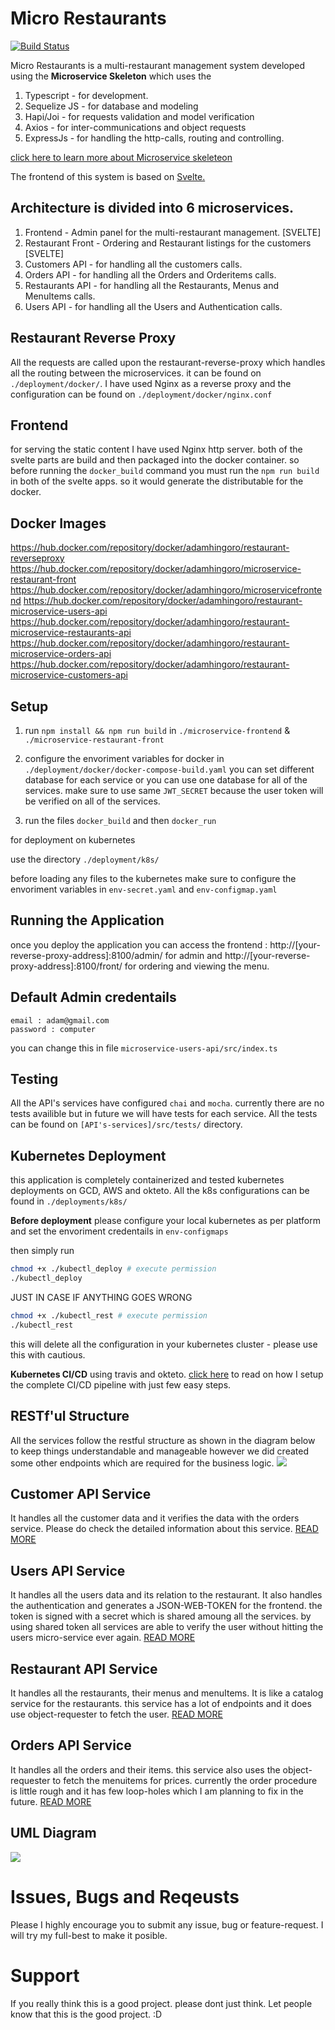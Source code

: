 # Micro Restaurants
[![Build Status](https://travis-ci.com/Adamhingoro/micro-restaurants.svg?branch=master)](https://travis-ci.com/Adamhingoro/micro-restaurants)

Micro Restaurants is a multi-restaurant management system developed using the **Microservice Skeleton** which uses the
1. Typescript - for development.
2. Sequelize JS - for database and modeling
3. Hapi/Joi - for requests validation and model verification
4. Axios - for inter-communications and object requests
5. ExpressJs - for handling the http-calls, routing and controlling. 

[click here to learn more about Microservice skeleteon](https://github.com/Adamhingoro/microservice-skeleton)

The frontend of this system is based on [Svelte.](https://svelte.dev/) 

## Architecture is divided into 6 microservices. 
1. Frontend - Admin panel for the multi-restaurant management. [SVELTE]
2. Restaurant Front - Ordering and Restaurant listings for the customers [SVELTE]
3. Customers API - for handling all the customers calls. 
4. Orders API - for handling all the Orders and Orderitems calls. 
5. Restaurants API - for handling all the Restaurants, Menus and MenuItems calls. 
6. Users API - for handling all the Users and Authentication calls. 

## Restaurant Reverse Proxy
All the requests are called upon the restaurant-reverse-proxy which handles all the routing between the microservices. it can be found on `./deployment/docker/`. I have used Nginx as a reverse proxy and the configuration can be found on `./deployment/docker/nginx.conf`

## Frontend 
for serving the static content I have used Nginx http server. both of the svelte parts are build and then packaged into the docker container. so before running the `docker_build` command you must run the `npm run build` in both of the svelte apps. so it would generate the distributable for the docker. 

## Docker Images

https://hub.docker.com/repository/docker/adamhingoro/restaurant-reverseproxy
https://hub.docker.com/repository/docker/adamhingoro/microservice-restaurant-front
https://hub.docker.com/repository/docker/adamhingoro/microservicefrontend
https://hub.docker.com/repository/docker/adamhingoro/restaurant-microservice-users-api
https://hub.docker.com/repository/docker/adamhingoro/restaurant-microservice-restaurants-api
https://hub.docker.com/repository/docker/adamhingoro/restaurant-microservice-orders-api
https://hub.docker.com/repository/docker/adamhingoro/restaurant-microservice-customers-api

## Setup 
1. run `npm install && npm run build` in `./microservice-frontend` & `./microservice-restaurant-front`

2. configure the envoriment variables for docker in `./deployment/docker/docker-compose-build.yaml`
    you can set different database for each service or you can use one database for all of the services. 
    make sure to use same `JWT_SECRET` because the user token will be verified on all of the services. 
    
3. run the files `docker_build` and then `docker_run`

for deployment on kubernetes 

use the directory `./deployment/k8s/`

before loading any files to the kubernetes make sure to configure the envoriment variables in `env-secret.yaml` and `env-configmap.yaml`

## Running the Application
once you deploy the application you can access the frontend : http://[your-reverse-proxy-address]:8100/admin/ for admin and http://[your-reverse-proxy-address]:8100/front/ for ordering and viewing the menu. 

## Default Admin credentails
```` 
email : adam@gmail.com
password : computer
````
you can change this in file `microservice-users-api/src/index.ts`

## Testing 
All the API's services have configured `chai` and `mocha`. currently there are no tests availible but in future we will have tests for each service.
All the tests can be found on `[API's-services]/src/tests/` directory. 

## Kubernetes Deployment
this application is completely containerized and tested kubernetes deployments on GCD, AWS and okteto. 
All the k8s configurations can be found in `./deployments/k8s/`

**Before deployment** please configure your local kubernetes as per platform and set the envoriment credentails in `env-configmaps`

then simply run 
````bash
chmod +x ./kubectl_deploy # execute permission
./kubectl_deploy
````
 JUST IN CASE IF ANYTHING GOES WRONG
 ````bash
chmod +x ./kubectl_rest # execute permission
./kubectl_rest
````
this will delete all the configuration in your kubernetes cluster - please use this with cautious. 

**Kubernetes CI/CD** using travis and okteto. [click here](https://github.com/Adamhingoro/okteto-kubernetes-cd) to read on how I setup the complete CI/CD pipeline with just few easy steps. 

## RESTf'ul Structure
All the services follow the restful structure as shown in the diagram below to keep things understandable and manageable however we did created some other endpoints which are required for the business logic.
[![](https://mermaid.ink/img/eyJjb2RlIjoiZ3JhcGggTFJcbkFbUmVxdWVzdF0gLS0-IEIoKEV4cHJlc3M8YnIgLz5Sb3V0ZXIpKVxuQiAtLSBHRVQgL29iamVjdHMgIC0tPiAgQ1tSZXR1cm5zIGFsbCBvYmplY3RzXVxuQiAtLSBHRVQgL29iamVjdHMvOmlkICAtLT4gIERbUmV0dXJucyBvYmplY3Qgd2l0aCBpZCA9IDppZF1cbkIgLS0gUE9TVCAvb2JqZWN0cyAgLS0-ICBFW0NyZWF0ZXMgYSBuZXcgb2JqZWN0XVxuQiAtLSBQQVRDSCAvb2JqZWN0cy86aWQgIC0tPiAgRltVcGRhdGVzIGEgb2JqZWN0XVxuQiAtLSBERUxFVEUgL29iamVjdHMvOmlkICAtLT4gIEdbRGVsZXRlcyBhIG9iamVjdF1cbiIsIm1lcm1haWQiOnsidGhlbWUiOiJkZWZhdWx0In0sInVwZGF0ZUVkaXRvciI6ZmFsc2V9)](https://mermaid-js.github.io/mermaid-live-editor/#/edit/eyJjb2RlIjoiZ3JhcGggTFJcbkFbUmVxdWVzdF0gLS0-IEIoKEV4cHJlc3M8YnIgLz5Sb3V0ZXIpKVxuQiAtLSBHRVQgL29iamVjdHMgIC0tPiAgQ1tSZXR1cm5zIGFsbCBvYmplY3RzXVxuQiAtLSBHRVQgL29iamVjdHMvOmlkICAtLT4gIERbUmV0dXJucyBvYmplY3Qgd2l0aCBpZCA9IDppZF1cbkIgLS0gUE9TVCAvb2JqZWN0cyAgLS0-ICBFW0NyZWF0ZXMgYSBuZXcgb2JqZWN0XVxuQiAtLSBQQVRDSCAvb2JqZWN0cy86aWQgIC0tPiAgRltVcGRhdGVzIGEgb2JqZWN0XVxuQiAtLSBERUxFVEUgL29iamVjdHMvOmlkICAtLT4gIEdbRGVsZXRlcyBhIG9iamVjdF1cbiIsIm1lcm1haWQiOnsidGhlbWUiOiJkZWZhdWx0In0sInVwZGF0ZUVkaXRvciI6ZmFsc2V9)


## Customer API Service
 It handles all the customer data and it verifies the data with the orders service. Please do check the detailed information about this service. 
 [READ MORE](https://github.com/Adamhingoro/micro-restaurants/tree/master/microservice-customers-api)

## Users API Service
 It handles all the users data and its relation to the restaurant. It also handles the authentication and generates a JSON-WEB-TOKEN for the frontend. the token is signed with a secret which is shared amoung all the services. by using shared token all services are able to verify the user without hitting the users micro-service ever again.
 [READ MORE](https://github.com/Adamhingoro/micro-restaurants/tree/master/microservice-users-api)

 ## Restaurant API Service
 It handles all the restaurants, their menus and menuItems. It is like a catalog service for the restaurants. this service has a lot of endpoints and it does use object-requester to fetch the user. 
 [READ MORE](https://github.com/Adamhingoro/micro-restaurants/tree/master/microservice-restaurants-api)

 ## Orders API Service
 It handles all the orders and their items. this service also uses the object-requester to fetch the menuitems for prices. currently the order procedure is little rough and it has few loop-holes which I am planning to fix in the future. 
 [READ MORE](https://github.com/Adamhingoro/micro-restaurants/tree/master/microservice-orders-api) 


## UML Diagram 
[![](https://mermaid.ink/img/eyJjb2RlIjoiZ3JhcGggTFJcbkFbSW50ZXJuZXRdIC0tPiBCW2t1YmVybmV0ZXMgY2x1c3Rlcl1cbkIgLS0-IEMoKHJldmVyc2UtcHJveHkpKVxuQyAtLSAvZnJvbnQgLS0-IERbU3ZlbHRlIEZyb250ZW5kXVxuQyAtLSAvYWRtaW4gLS0-IEVbU3ZlbHRlIEFkbWluLXBhbmVsXVxuQyAtLSAvdXNlcnMgLS0-IEZbU2VydmljZSBmb3IgVVNFUlNdXG5GIC0tPiBLKChBdXRoZW50aWNhdGlvbikpXG5DIC0tIC9yZXN0YXVyYW50cyAtLT4gR1xuQyAtLSAvbWVudXMgLS0-IEdcbkMgLS0gL21lbnVpdGVtcyAtLT4gR1tTZXJ2aWNlIGZvciBSRVNUQVVSQU5UUyBhbmQgaXRzIGNoaWxkcmVuc11cbkcgLS0gSW1hZ2UgVXBsb2FkcyAtLT5MKChBbWF6b25lIFMzKSlcbkMgLS0gL29yZGVycyAtLT4gSVtTZXJ2aWNlIGZvciBPUkRFUlNdXG5DIC0tIC9jdXN0b21lcnMgLS0-IEpbU2VydmljZSBmb3IgQ1VTVE9NRVJTXSIsIm1lcm1haWQiOnsidGhlbWUiOiJkZWZhdWx0In0sInVwZGF0ZUVkaXRvciI6ZmFsc2V9)](https://mermaid-js.github.io/mermaid-live-editor/#/edit/eyJjb2RlIjoiZ3JhcGggTFJcbkFbSW50ZXJuZXRdIC0tPiBCW2t1YmVybmV0ZXMgY2x1c3Rlcl1cbkIgLS0-IEMoKHJldmVyc2UtcHJveHkpKVxuQyAtLSAvZnJvbnQgLS0-IERbU3ZlbHRlIEZyb250ZW5kXVxuQyAtLSAvYWRtaW4gLS0-IEVbU3ZlbHRlIEFkbWluLXBhbmVsXVxuQyAtLSAvdXNlcnMgLS0-IEZbU2VydmljZSBmb3IgVVNFUlNdXG5GIC0tPiBLKChBdXRoZW50aWNhdGlvbikpXG5DIC0tIC9yZXN0YXVyYW50cyAtLT4gR1xuQyAtLSAvbWVudXMgLS0-IEdcbkMgLS0gL21lbnVpdGVtcyAtLT4gR1tTZXJ2aWNlIGZvciBSRVNUQVVSQU5UUyBhbmQgaXRzIGNoaWxkcmVuc11cbkcgLS0gSW1hZ2UgVXBsb2FkcyAtLT5MKChBbWF6b25lIFMzKSlcbkMgLS0gL29yZGVycyAtLT4gSVtTZXJ2aWNlIGZvciBPUkRFUlNdXG5DIC0tIC9jdXN0b21lcnMgLS0-IEpbU2VydmljZSBmb3IgQ1VTVE9NRVJTXSIsIm1lcm1haWQiOnsidGhlbWUiOiJkZWZhdWx0In0sInVwZGF0ZUVkaXRvciI6ZmFsc2V9)

# Issues, Bugs and Reqeusts
Please I highly encourage you to submit any issue, bug or feature-request. I will try my full-best to make it posible. 


# Support
If you really think this is a good project. please dont just think. Let people know that this is the good project. :D


